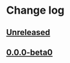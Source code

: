 # Change log

## [Unreleased]

## [0.0.0-beta0]

[0.0.0-beta0]: https://github.com/taminomara/cl-keeper/releases/tag/v0.0.0-beta0
[unreleased]: https://github.com/taminomara/cl-keeper/compare/v0.0.0-beta0...HEAD
